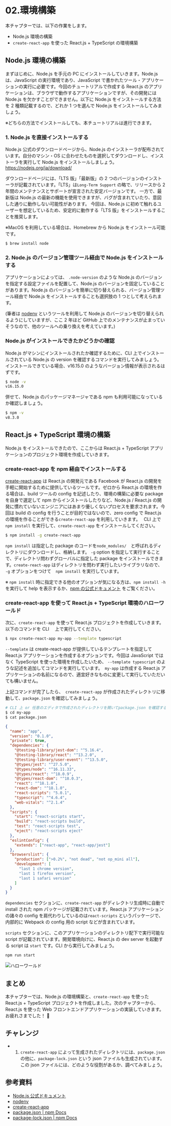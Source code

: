 # 02.環境構築

本チャプターでは、以下の作業をします。

- Node.js 環境の構築
- `create-react-app` を使った React.js + TypeScript の環境構築

## Node.js 環境の構築

まずはじめに、Node.js を手元の PC にインストールしていきます。Node.js は、JavaScript の実行環境であり、JavaScript で書かれたツール・アプリケーションの実行に必要です。今回のチュートリアルで作成する React.js のアプリケーションは、ブラウザで動作するアプリケーションですが、その開発には Node.js を欠かすことができません。以下に Node.js をインストールする方法を 2 種類記載するので、どれか 1 つを選んで Node.js をインストールしてみましょう。

※どちらの方法でインストールしても、本チュートリアルは進行できます。

### 1. Node.js を直接インストールする

Node.js 公式のダウンロードページから、Node.js のインストーラが配布されています。自分のマシン・OS に合わせたものを選択してダウンロードし、インストーラを実行して Node.js をインストールしましょう。
https://nodejs.org/ja/download/

ダウンロードページには、「LTS 版」「最新版」の 2 つのバージョンのインストーラが記載されています。「LTS」は`Long-Term Support` の略で、リリースから 2 年間のメンテナンスとサポートが宣言された安定バージョンです。 一方で、最新版は Node.js の最新の機能を使用できますが、バグが含まれていたり、意図した通りに動作しない可能性があります。 今回は、Node.js に初めて触れるユーザーを想定しているため、安定的に動作する「LTS 版」をインストールすることを推奨します。

※MacOS を利用している場合は、Homebrew から Node.js をインストール可能です。

```bash
$ brew install node
```

### 2. Node.js のバージョン管理ツール経由で Node.js をインストールする

アプリケーションによっては、 `.node-version` のような Node.js のバージョンを指定する設定ファイルを配置して、Node.js のバージョンを固定していることがあります。Node.js のバージョンを簡単に切り替えられる、バージョン管理ツール経由で Node.js をインストールすることも選択肢の 1 つとして考えられます。

(筆者は [nodenv](https://github.com/nodenv/nodenv) というツールを利用して Node.js のバージョンを切り替えられるようにしていますが、ここ 2 年ほど GitHub 上でのメンテナンスが止まっていそうなので、他のツールへの乗り換えを考えています。)

### Node.js がインストールできたかどうかの確認

Node.js がマシンにインストールされたか確認するために、CLI 上でインストールされている Node.js の version を確認するコマンドを実行してみましょう。インストールできている場合、v16.15.0 のようなバージョン情報が表示されるはずです。

```bash
$ node -v
v16.15.0
```

併せて、Node.js のパッケージマネージャである npm も利用可能になっているか確認しましょう。

```bash
$ npm -v
v8.3.0
```

## React.js + TypeScript 環境の構築

Node.js をインストールできたので、ここからは React.js + TypeScript アプリケーションのプロジェクト環境を作成していきます。

### create-react-app を npm 経由でインストールする

[create-react-app](https://github.com/facebook/create-react-app) は React.js の開発元である Facebook が React.js の開発を手軽に開始するために提供しているツールです。ゼロから React.js の環境を作る場合は、build ツールの config を記述したり、環境の構築に必要な package を自身で選定して npm からインストールしたりなど、Node.js / React.js の開発に慣れていないエンジニアにはあまり優しくないプロセスを要求されます。今回は build の config を行うことが目的ではないので、zero config で React.js の環境を作ることができる`create-react-app` を利用していきます。　 CLI 上で `npm install` を実行して、`create-react-app` をインストールしてください。

```bash
$ npm install -g create-react-app
```

`npm install` は指定した package のコードを`node_modules/`　と呼ばれるディレクトリにダウンロードし、格納します。 `-g` option を指定して実行することで、ディレクトリ問わずグローバルに指定した package をインストールできます。`create-react-app` はディレクトリを問わず実行したいライブラリなので、 `-g` オプションをつけて　`npm install` を実行しています。

※ `npm install` 時に指定できる他のオプションが気になる方は、`npm install -h` を実行して help を表示するか、[npm の公式ドキュメント](https://docs.npmjs.com/cli/v8/commands/npm-install) をご覧ください。

### create-react-app を使って React.js + TypeScript 環境のハローワールド

次に、`create-react-app` を使って React.js プロジェクトを作成していきます。以下のコマンドを CLI 　上で実行してください。

```bash
$ npx create-react-app my-app --template typescript
```

`--template` は create-react-app が提供しているテンプレートを指定して React.js アプリケーションを作成するオプションです。今回は JavaScript ではなく TypeScript を使った環境を作成したいため、 `--template typescript` のような記述を追加してコマンドを実行しています。　`my-app` は作成する React.js アプリケーションの名前になるので、適宜好きなものに変更して実行していただいても構いません。

上記コマンドが完了したら、　`create-react-app` が作成されたディレクトリに移動して、`package.json` を確認してみましょう。

```bash
# CLI 上 or 任意のエディタで作成されたディレクトリを開いてpackage.json を確認する
$ cd my-app
$ cat package.json
```

```json
{
  "name": "app",
  "version": "0.1.0",
  "private": true,
  "dependencies": {
    "@testing-library/jest-dom": "^5.16.4",
    "@testing-library/react": "^13.2.0",
    "@testing-library/user-event": "^13.5.0",
    "@types/jest": "^27.5.0",
    "@types/node": "^16.11.33",
    "@types/react": "^18.0.9",
    "@types/react-dom": "^18.0.3",
    "react": "^18.1.0",
    "react-dom": "^18.1.0",
    "react-scripts": "5.0.1",
    "typescript": "^4.6.4",
    "web-vitals": "^2.1.4"
  },
  "scripts": {
    "start": "react-scripts start",
    "build": "react-scripts build",
    "test": "react-scripts test",
    "eject": "react-scripts eject"
  },
  "eslintConfig": {
    "extends": ["react-app", "react-app/jest"]
  },
  "browserslist": {
    "production": [">0.2%", "not dead", "not op_mini all"],
    "development": [
      "last 1 chrome version",
      "last 1 firefox version",
      "last 1 safari version"
    ]
  }
}
```

`dependencies` セクションに、`create-react-app` がディレクトリ生成時に自動で install された npm パッケージが記載されています。React.js アプリケーションの諸々の config を肩代わりしているのは`react-scripts` というパッケージで、内部的に Webpack の config 用の script などが含まれています。

`scripts` セクションに、このアプリケーションのディレクトリ配下で実行可能な script が記載されています。開発環境向けに、React.js の dev server を起動する script は `start` です。CLI から実行してみましょう。

```bash
npm run start
```

![ハローワールド](./images/hello-world.png)

## まとめ

本チャプターでは、Node.js の環境構築と、`create-react-app` を使った React.js + TypeScript プロジェクトを作成しました。次のチャプターから、React.js を使った Web フロントエンドアプリケーションの実装していきます。
お疲れさまでした！ 🍵

## チャレンジ

- 1. `create-react-app` によって生成されたディレクトリには、`package.json` の他に、`package-lock.json` という json ファイルも生成されています。この json ファイルには、どのような役割があるか、調べてみましょう。

## 参考資料

- [Node.js 公式ドキュメント](https://nodejs.org/en/docs/)
- [nodenv](https://github.com/nodenv/nodenv)
- [create-react-app](https://github.com/facebook/create-react-app)
- [package.json | npm Docs](https://docs.npmjs.com/cli/v8/configuring-npm/package-json)
- [package-lock.json | npm Docs](https://docs.npmjs.com/cli/v8/configuring-npm/package-lock-json)
